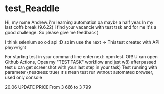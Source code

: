 # test_Readdle
Hi, my name Andrew. i'm learning automation qa maybe a half year. 
In my last coffe break (9.6.22) i find your vacancie with test task and for me it's a good challenge. So please give me feedback )

I think selenium so old api :D so im use the next =>
This test created with API playwright

For starting test in your command line enter next:
npm test.
OR! U can open Github Actions, Open my "TEST TASK" workflow and just w8) after passed test u can get screenshot with your last step in your task)
Test running with parameter {headless: true} it's mean test run without automated browser, used only console


20.06 UPDATE PRICE
From 3 666 to 3 799



